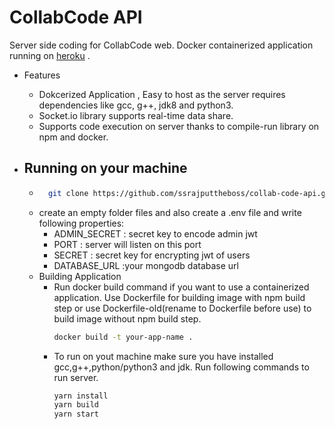 # CollabCode API #

Server side coding for CollabCode web. Docker containerized application running on [heroku](https://collab-code-api.herokuapp.com/) .

- Features
    - Dokcerized Application , Easy to host as the server requires dependencies like gcc, g++, jdk8 and python3.
    - Socket.io library supports real-time data share.
    - Supports code execution on server thanks to compile-run library on npm and docker. 

- ## Running on your machine ##
    - ```bash
        git clone https://github.com/ssrajputtheboss/collab-code-api.git 
        ```
    - create an empty folder files and also create a .env file and write following properties:
        - ADMIN_SECRET : secret key to encode admin jwt
        - PORT : server will listen on this port
        - SECRET : secret key for encrypting jwt of users
        - DATABASE_URL :your mongodb database url
    - Building Application
        - Run docker build command if you want to use a containerized application. Use Dockerfile for building image with npm build step or use Dockerfile-old(rename to Dockerfile before use) to build image without npm build step.
            ```bash
            docker build -t your-app-name .
            ```
        - To run on yout machine make sure you have installed gcc,g++,python/python3 and jdk. Run following commands to run server.
            ```bash
            yarn install
            yarn build
            yarn start 
            ```
